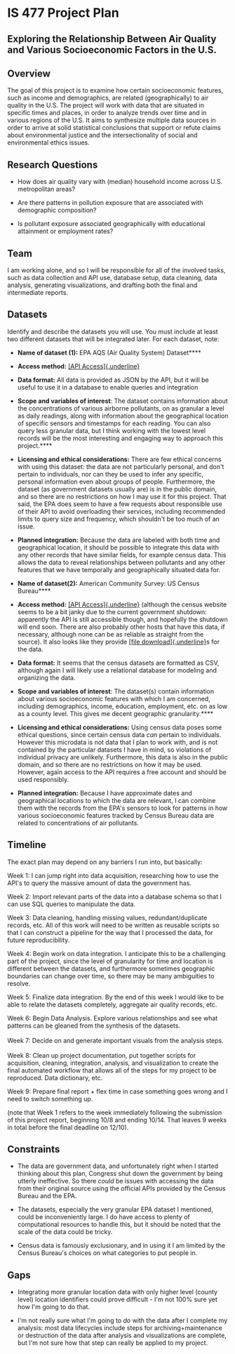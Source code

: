 # **IS 477 Project Plan**

## **Exploring the Relationship Between Air Quality and Various Socioeconomic Factors in the U.S.**

## **Overview**

The goal of this project is to examine how certain socioeconomic
features, such as income and demographics, are related (geographically)
to air quality in the U.S. The project will work with data that are
situated in specific times and places, in order to analyze trends over
time and in various regions of the U.S. It aims to synthesize multiple
data sources in order to arrive at solid statistical conclusions that
support or refute claims about environmental justice and the
intersectionality of social and environmental ethics issues.

## **Research Questions**

- How does air quality vary with (median) household income across U.S.
  metropolitan areas?

- Are there patterns in pollution exposure that are associated with
  demographic composition?

- Is pollutant exposure associated geographically with educational
  attainment or employment rates?

## **Team**

I am working alone, and so I will be responsible for all of the involved
tasks, such as data collection and API use, database setup, data
cleaning, data analysis, generating visualizations, and drafting both
the final and intermediate reports.

## **Datasets**

Identify and describe the datasets you will use. You must include at
least two different datasets that will be integrated later. For each
dataset, note:

- **Name of dataset (1):** EPA AQS (Air Quality System) Dataset**\**

- **Access method:** [[API
  Access]{.underline}](https://aqs.epa.gov/aqsweb/documents/data_api.html#sample)

- **Data format:** All data is provided as JSON by the API, but it will
  be useful to use it in a database to enable queries and integration

- **Scope and variables of interest**: The dataset contains information
  about the concentrations of various airborne pollutants, on as
  granular a level as daily readings, along with information about the
  geographical location of specific sensors and timestamps for each
  reading. You can also query less granular data, but I think working
  with the lowest level records will be the most interesting and
  engaging way to approach this project.**\**

- **Licensing and ethical considerations:** There are few ethical
  concerns with using this dataset: the data are not particularly
  personal, and don't pertain to individuals, nor can they be used to
  infer any specific, personal information even about groups of people.
  Furthermore, the dataset (as government datasets usually are) is in
  the public domain, and so there are no restrictions on how I may use
  it for this project. That said, the EPA does seem to have a few
  requests about responsible use of their API to avoid overloading their
  services, including recommended limits to query size and frequency,
  which shouldn't be too much of an issue.

- **Planned integration:** Because the data are labeled with both time
  and geographical location, it should be possible to integrate this
  data with any other records that have similar fields, for example
  census data. This allows the data to reveal relationships between
  pollutants and any other features that we have temporally and
  geographically situated data for.

- **Name of dataset(2):** American Community Survey: US Census
  Bureau**\**

- **Access method:** [[API
  Access]{.underline}](https://www.census.gov/data/developers/data-sets/acs-3year.html)
  (although the census website seems to be a bit janky due to the
  current government shutdown: apparently the API is still accessible
  though, and hopefully the shutdown will end soon. There are also
  probably other hosts that have this data, if necessary, although none
  can be as reliable as straight from the source). It also looks like
  they provide [[file download]{.underline}](https://www2.census.gov/)s
  for the data.

- **Data format:** It seems that the census datasets are formatted as
  CSV, although again I will likely use a relational database for
  modeling and organizing the data.

- **Scope and variables of interest**: The dataset(s) contain
  information about various socioeconomic features with which I am
  concerned, including demographics, income, education, employment, etc.
  on as low as a county level. This gives me decent geographic
  granularity.**\**

- **Licensing and ethical considerations:** Using census data poses some
  ethical questions, since certain census data *can* pertain to
  individuals. However this microdata is not data that I plan to work
  with, and is not contained by the particular datasets I have in mind,
  so violations of individual privacy are unlikely. Furthermore, this
  data is also in the public domain, and so there are no restrictions on
  how it may be used. However, again access to the API requires a free
  account and should be used responsibly.

- **Planned integration:** Because I have approximate dates and
  geographical locations to which the data are relevant, I can combine
  them with the records from the EPA's sensors to look for patterns in
  how various socioeconomic features tracked by Census Bureau data are
  related to concentrations of air pollutants.

## **Timeline**

The exact plan may depend on any barriers I run into, but basically:

Week 1: I can jump right into data acquisition, researching how to use
the API's to query the massive amount of data the government has.

Week 2: Import relevant parts of the data into a database schema so that
I can use SQL queries to manipulate the data.

Week 3: Data cleaning, handling missing values, redundant/duplicate
records, etc. All of this work will need to be written as reusable
scripts so that I can construct a pipeline for the way that I processed
the data, for future reproducibility.

Week 4: Begin work on data integration. I anticipate this to be a
challenging part of the project, since the level of granularity for time
and location is different between the datasets, and furthermore
sometimes geographic boundaries can change over time, so there may be
many ambiguities to resolve.

Week 5: Finalize data integration. By the end of this week I would like
to be able to relate the datasets completely, aggregate air quality
records, etc.

Week 6: Begin Data Analysis. Explore various relationships and see what
patterns can be gleaned from the synthesis of the datasets.\
\
Week 7: Decide on and generate important visuals from the analysis
steps.\
\
Week 8: Clean up project documentation, put together scripts for
acquisition, cleaning, integration, analysis, and visualization to
create the final automated workflow that allows all of the steps for my
project to be reproduced. Data dictionary, etc.

Week 9: Prepare final report + flex time in case something goes wrong
and I need to switch something up.

(note that Week 1 refers to the week immediately following the
submission of this project report, beginning 10/8 and ending 10/14. That
leaves 9 weeks in total before the final deadline on 12/10).

## **Constraints** 

- The data are government data, and unfortunately right when I started
  thinking about this plan, Congress shut down the government by being
  utterly ineffective. So there *could* be issues with accessing the
  data from their original source using the official APIs provided by
  the Census Bureau and the EPA.

- The datasets, especially the very granular EPA dataset I mentioned,
  could be inconveniently large. I do have access to plenty of
  computational resources to handle this, but it should be noted that
  the scale of the data could be tricky.

- Census data is famously exclusionary, and in using it I am limited by
  the Census Bureau's choices on what categories to put people in.

## **Gaps**

- Integrating more granular location data with only higher level (county
  level) location identifiers could prove difficult - I'm not 100% sure
  yet how I'm going to do that.

- I'm not really sure what I'm going to *do* with the data after I
  complete my analysis: most data lifecycles include steps for
  archiving+maintenance or destruction of the data after analysis and
  visualizations are complete, but I'm not sure how that step can really
  be applied to my project.
